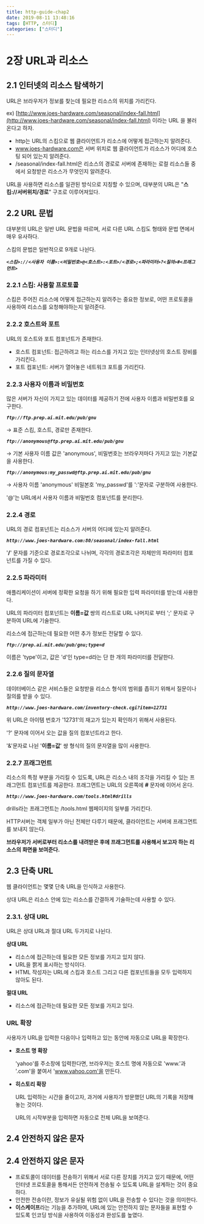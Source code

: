 ```yaml
---
title: http-guide-chap2
date: 2019-08-11 13:48:16
tags: [HTTP, 스터디]
categories: ["스터디"]
---
```

# 2장 URL과 리소스

## 2.1 인터넷의 리소스 탐색하기

URL은 브라우저가 정보를 찾는데 필요한 리소스의 위치를 가리킨다.

ex) [http://www.joes-hardware.com/seasonal/index-fall.html](http://www.joes-hardware.com/seasonal/index-fall.html) 이라는 URL 을 불러온다고 하자.

- http는 URL의 스킴으로 웹 클라이언트가 리소스에 어떻게 접근하는지 알려준다.
- www.joes-hardware.com은 서버 위치로 웹 클라이언트가 리소스가 어디에 호스팅 되어 있는지 알려준다.
- /seasonal/index-fall.html은 리소스의 경로로 서버에 존재하는 로컬 리소스들 중에서 요청받은 리소스가 무엇인지 알려준다.

URL을 사용하면 리소스를 일관된 방식으로 지칭할 수 있으며, 대부분의 URL은 "**스킴://서버위치/경로**" 구조로 이루어져있다.

## 2.2 URL 문법

대부분의 URL은 일반 URL 문법을 따르며, 서로 다른 URL 스킴도 형태와 문법 면에서 매우 유사하다.

스킴의 문법은 일반적으로 9개로 나뉜다.

***`<스킴>://<사용자 이름>:<비밀번호>@<호스트>:<포트>/<경로>;<파라미터>?<질의>#<프래그먼트>`***

### 2.2.1 스킴: 사용할 프로토콜

스킴은 주어진 리소스에 어떻게 접근하는지 알려주는 중요한 정보로, 어떤 프로토콜을 사용하여 리소스를 요청해야하는지 알려준다. 

### 2.2.2 호스트와 포트

URL의 호스트와 포트 컴포넌트가 존재한다.

- 호스트 컴포넌트: 접근하려고 하는 리소스를 가지고 있는 인터넷상의 호스트 장비를 가리킨다.
- 포트 컴포넌트: 서버가 열어놓은 네트워크 포트를 가리킨다.

### 2.2.3 사용자 이름과 비밀번호

많은 서버가 자신이 가지고 있는 데이터를 제공하기 전에 사용자 이름과 비밀번호를 요구한다.

***`ftp://ftp.prep.ai.mit.edu/pub/gnu`***

→ 표준 스킴, 호스트, 경로만 존재한다.

***`ftp://anonymous@ftp.prep.ai.mit.edu/pub/gnu`***

→ 기본 사용자 이름 값은 'anonymous', 비밀번호는 브라우저마다 가지고 있는 기본값을 사용한다.

***`ftp://anonymous:my_passwd@ftp.prep.ai.mit.edu/pub/gnu`***

→ 사용자 이름 'anonymous' 비밀본호 'my_passwd'를 ':'문자로 구분하여 사용한다.

'@'는 URL에서 사용자 이름과 비밀번호 컴포넌트를 분리한다.

### 2.2.4 경로

URL의 경로 컴포넌트는 리소스가 서버의 어디에 있는지 알려준다. 

***`http://www.joes-hardware.com:80/seasonal/index-fall.html`***

'**/**' 문자를 기준으로 경로조각으로 나뉘며, 각각의 경로조각은 자체만의 파라미터 컴포넌트를 가질 수 있다.

### 2.2.5 파라미터

애플리케이션이 서버에 정확한 요청을 하기 위해 필요한 입력 파라미터를 받는데 사용한다.

URL의 파라미터 컴포넌트는 **이름=값** 쌍의 리스트로 URL 나머지로 부터 ';' 문자로 구분하여 URL에 기술한다.

리소스에 접근하는데 필요한 어떤 추가 정보든 전달할 수 있다.

***`ftp://prep.ai.mit.edu/pub/gnu;type=d`***

이름은 'type'이고, 값은 'd'인 type=d라는 단 한 개의 파라미터를 전달한다.

### 2.2.6 질의 문자열

데이터베이스 같은 서비스들은 요청받을 리소스 형식의 범위를 좁히기 위해서 질문이나 질의를 받을 수 있다.

***`http://www.joes-hardware.com/inventory-check.cgi?item=12731`***

위 URL은 아이템 번호가 '12731'의 재고가 있는지 확인하기 위해서 사용된다.

'?' 문자에 이어서 오는 값을 질의 컴포넌트라고 한다.

'&'문자로 나뉜 '**이름=값**' 쌍 형식의 질의 문자열을 많이 사용한다.

### 2.2.7 프래그먼트

리소스의 특정 부분을 가리킬 수 있도록, URL은 리소스 내의 조각을 가리킬 수 있는 프래그먼트 컴포넌트를 제공한다. 프래그먼트는 URL의 오른쪽에 **#** 문자에 이어서 온다.

***`http://www.joes-hardware.com/tools.html#drills`***

drills라는 프래그먼트는 /tools.html 웹페이지의 일부를 가리킨다.

HTTP서버는 객체 일부가 아닌 전체만 다루기 때문에, 클라이언트는 서버에 프래그먼트를 보내지 않는다.

**브라우저가 서버로부터 리소스를 내려받은 후에 프래그먼트를 사용해서 보고자 하는 리소스의 화면을 보여준다.**

## 2.3 단축 URL

웹 클라이언트는 몇몇 단축 URL을 인식하고 사용한다. 

상대 URL은 리소스 안에 있는 리소스를 간결하게 기술하는데 사용할 수 있다.

### 2.3.1. 상대 URL

URL은 상대 URL과 절대 URL 두가지로 나뉜다. 

**상대 URL**

- 리소스에 접근하는데 필요한 모든 정보를 가지고 있지 않다.
- URL을 짥게 표시하는 방식이다.
- HTML 작성자는 URL에 스킴과 호스트 그리고 다른 컴포넌트들을 모두 입력하지 않아도 된다.

**절대 URL**

- 리소스에 접근하는데 필요한 모든 정보를 가지고 있다.

    [](https://www.notion.so/a1668f9c233549789f4f4623977ba522#e37e3cfe7a9a4a369a5fab5020d45117)

### URL 확장

사용자가 URL을 입력한 다음이나 입력하고 있는 동안에 자동으로 URL을 확장한다.

- **호스트 명 확장**

    'yahoo'를 주소창에 입력한다면, 브라우저는 호스트 명에 자동으로 'www.'과 '.com'을 붙여서 'www.yahoo.com'을 만든다.

- **히스토리 확장**

    URL 입력하는 시간을 줄이고자, 과거에 사용자가 방문했던 URL의 기록을 저장해 놓는 것이다.

    URL의 시작부분을 입력하면 자동으로 전체 URL을 보여준다.

## 2.4 안전하지 않은 문자

## 2.4 안전하지 않은 문자

- 프로토콜이 데이터를 전송하기 위해서 서로 다른 장치를 가지고 있기 때문에, 어떤 인터넷 프로토콜을 통해서든 안전하게 전송될 수 있도록 URL을 설계하는 것이 중요하다.
- 안전한 전송이란, 정보가 유실될 위험 없이 URL을 전송할 수 있다는 것을 의미한다.
- **이스케이프**라는 기능을 추가하여, URL에 있는 안전하지 않는 문자들을 표현할 수 있도록 인코딩 방식을 사용하여 이동성과 완성도를 높였다.